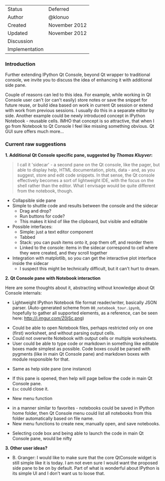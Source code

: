 <table>
<tr><td> Status </td><td> Deferred </td></tr>
<tr><td> Author </td><td> @klonuo </td></tr>
<tr><td> Created </td><td> November 2012 </td></tr>
<tr><td> Updated </td><td> November 2012 </td></tr>
<tr><td> Discussion </td><td>  </td></tr>
<tr><td> Implementation </td><td>  </td></tr>
</table>

### Introduction

Further extending IPython Qt Console, beyond Qt wrapper to traditional console, we invite you to discuss the idea of enhancing it with additional side pane.

Couple of reasons can led to this idea.
For example, while working in Qt Console user can't (or can't easily) store notes or save the snippet for future reuse, or build idea based on work in current Qt session or extend with work from previous sessions. I usually do this in a separate editor by side.
Another example could be newly introduced concept in IPython Notebook - reusable cells. IMHO that concept is so attractive, that when I go from Notebook to Qt Console I feel like missing something obvious.
Qt GUI sure offers much more...

### Current raw suggestions

**1. Additional Qt Console specific pane, suggested by _Thomas Kluyver_:**
	
> I call it 'sidecar' - a second pane on the Qt console, like the pager, but able to display help, HTML documentation, plots, data - and, as you suggest, store and edit code snippets. In that sense, the Qt console effectively becomes a sort of lightweight IDE, with the focus on the shell rather than the editor. What I envisage would be quite different from the notebook, though.

* Collapsible side pane
* Simple to shuttle code and results between the console and the sidecar
  - Drag and drop?
  - Run buttons for code?
  - This makes it kind of like the clipboard, but visible and editable
* Possible interfaces:
  - Simple: just a text editor component
  - Tabbed
  - Stack: you can push items onto it, pop them off, and reorder them
  - Linked to the console: items in the sidecar correspond to cell where they were created, and they scroll together
* Integration with matplotlib, so you can get the interactive plot interface inside the sidecar
  - I suspect this might be technically difficult, but it can't hurt to dream.

**2. Qt Console pane with Notebook interaction**

Here are some thoughts about it, abstracting without knowledge about Qt Console internals:

* Lightweight IPython Notebook file format reader/writer, basically JSON parser. (Auto-generated scheme from `00_notebook_tour.ipynb`, hopefully to gather all supported elements, as a reference, can be seen here: <http://i.imgur.com/Z0jSc.png>)
 - Could be able to open Notebook files, perhaps restricted only on one (first) worksheet, and without parsing output cells. 
 - Could not overwrite Notebook with output cells or multiple worksheets.  
 - User could be able to type code or markdown in something like editable boxes made simplest as possible. Code boxes could be parsed with pygments (like in main Qt Console pane) and markdown boxes with module responsible for that.  
  
* Same as help side pane (one instance)
 - If this pane is opened, then help will page bellow the code in main Qt Console pane. 
 - `Esc` could close it.   
  
* New menu function
 - in a manner similar to favorites - notebooks could be saved in IPython home folder, then Qt Console menu could list all notebooks from this folder automatically based on file name. 
 - New menu functions to create new, manually open, and save notebooks.  
  
* Selecting code box and being able to launch the code in main Qt Console pane, would be nifty


**3. Other user ideas?**

* B. Granger: I would like to make sure that the core QtConsole widget is still simple like it is today. I am not even sure I would want the proposed side pane to be on by default.  Part of what is wonderful about IPython is its simple UI and I don't want us to loose that.